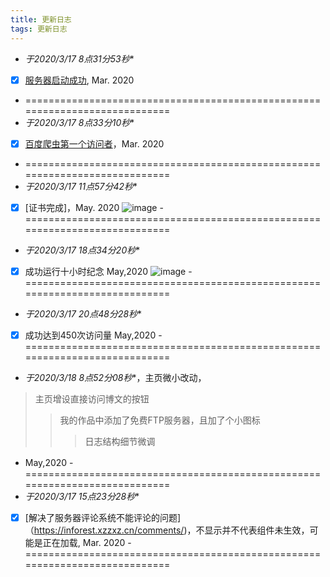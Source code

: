 ```yaml
---
title: 更新日志
tags: 更新日志
---
```



- *于2020/3/17 8点31分53秒**
- [x] [服务器启动成功](https://inforest.xzzxz.cn/#/4/1/), Mar. 2020
- ============================================================================
- *于2020/3/17 8点33分10秒**
- [x] [百度爬虫第一个访问者](https://inforest.xzzxz.cn/#/4/1/)，Mar. 2020
- ============================================================================
- *于2020/3/17 11点57分42秒**
- [x] [证书完成]，May. 2020 ![image](http://m.qpic.cn/psc?/V14LwYwV33h6v1/4r5V*ti6WXpFIFXipK.NEieQhZi6YQuUfEuWFsNqng4tTNgpAjXqd.2TGhkvymfLFzTmmF2EIA2dibQ0c5M.UGMd.akELzRz39Wa15o0hvk!/b&bo=oAHYAaAB2AEDGTw!&rf=viewer_4&t=5)
-　============================================================================
- *于2020/3/17 18点34分20秒**
- [x] 成功运行十小时纪念 May,2020 ![image](https://ss1.bdstatic.com/70cFuXSh_Q1YnxGkpoWK1HF6hhy/it/u=2362196916,3209296707&fm=26&gp=0.jpg)
-　============================================================================
- *于2020/3/17 20点48分28秒**
- [x] 成功达到450次访问量 May,2020
-　============================================================================
- *于2020/3/18 8点52分08秒**，主页微小改动， 
> 主页增设直接访问博文的按钮
>> 我的作品中添加了免费FTP服务器，且加了个小图标
>>> 日志结构细节微调
- May,2020
-　============================================================================
- *于2020/3/17 15点23分28秒**
- [x] [解决了服务器评论系统不能评论的问题]（https://inforest.xzzxz.cn/comments/)，不显示并不代表组件未生效，可能是正在加载, Mar. 2020
-　============================================================================
<script src="https://utteranc.es/client.js"
        repo="2398954487/pinlunchucun"
        issue-term="title"
        theme="icy-dark"
        crossorigin="anonymous"
        async>
</script>
